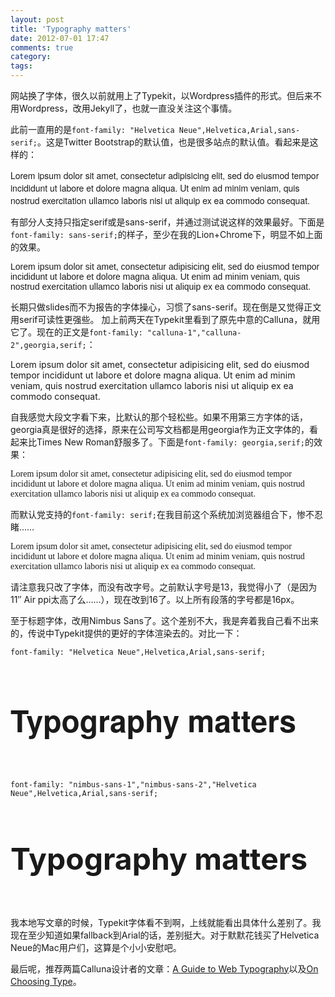 ```yaml
---
layout: post
title: 'Typography matters'
date: 2012-07-01 17:47
comments: true
category: 
tags:
---
```

    

网站换了字体，很久以前就用上了Typekit，以Wordpress插件的形式。但后来不用Wordpress，改用Jekyll了，也就一直没关注这个事情。

此前一直用的是`font-family: "Helvetica Neue",Helvetica,Arial,sans-serif;`。这是Twitter Bootstrap的默认值，也是很多站点的默认值。看起来是这样的：

<p style="font-family:Helvetica Neue,Helvetica,Arial,sans-serif">
Lorem ipsum dolor sit amet, consectetur adipisicing elit, sed do eiusmod
tempor incididunt ut labore et dolore magna aliqua. Ut enim ad minim veniam,
quis nostrud exercitation ullamco laboris nisi ut aliquip ex ea commodo
consequat.
</p>

有部分人支持只指定serif或是sans-serif，并通过测试说这样的效果最好。下面是`font-family: sans-serif;`的样子，至少在我的Lion+Chrome下，明显不如上面的效果。

<p style="font-family:sans-serif">
Lorem ipsum dolor sit amet, consectetur adipisicing elit, sed do eiusmod
tempor incididunt ut labore et dolore magna aliqua. Ut enim ad minim veniam,
quis nostrud exercitation ullamco laboris nisi ut aliquip ex ea commodo
consequat.
</p>

长期只做slides而不为报告的字体操心，习惯了sans-serif。现在倒是又觉得正文用serif可读性更强些。
加上前两天在Typekit里看到了原先中意的Calluna，就用它了。现在的正文是`font-family: "calluna-1","calluna-2",georgia,serif;`：

<p>
Lorem ipsum dolor sit amet, consectetur adipisicing elit, sed do eiusmod
tempor incididunt ut labore et dolore magna aliqua. Ut enim ad minim veniam,
quis nostrud exercitation ullamco laboris nisi ut aliquip ex ea commodo
consequat.
</p>

自我感觉大段文字看下来，比默认的那个轻松些。如果不用第三方字体的话，georgia真是很好的选择，原来在公司写文档都是用georgia作为正文字体的，看起来比Times New Roman舒服多了。下面是`font-family: georgia,serif;`的效果：

<p style="font-family:georgia,serif">
Lorem ipsum dolor sit amet, consectetur adipisicing elit, sed do eiusmod
tempor incididunt ut labore et dolore magna aliqua. Ut enim ad minim veniam,
quis nostrud exercitation ullamco laboris nisi ut aliquip ex ea commodo
consequat.
</p>

而默认党支持的`font-family: serif;`在我目前这个系统加浏览器组合下，惨不忍睹……

<p style="font-family:serif">
Lorem ipsum dolor sit amet, consectetur adipisicing elit, sed do eiusmod
tempor incididunt ut labore et dolore magna aliqua. Ut enim ad minim veniam,
quis nostrud exercitation ullamco laboris nisi ut aliquip ex ea commodo
consequat.
</p>

请注意我只改了字体，而没有改字号。之前默认字号是13，我觉得小了（是因为11″ Air ppi太高了么……），现在改到16了。以上所有段落的字号都是16px。

至于标题字体，改用Nimbus Sans了。这个差别不大，我是奔着我自己看不出来的，传说中Typekit提供的更好的字体渲染去的。对比一下：

`font-family: "Helvetica Neue",Helvetica,Arial,sans-serif;`

<h1 style="font-family:Helvetica Neue,Helvetica,Arial,sans-serif; font-size:48px;padding-bottom:30px;">
Typography matters
</h1>

`font-family: "nimbus-sans-1","nimbus-sans-2","Helvetica Neue",Helvetica,Arial,sans-serif;`

<h1 style="font-size:48px;padding-bottom:30px;">
Typography matters
</h1>

我本地写文章的时候，Typekit字体看不到啊，上线就能看出具体什么差别了。我现在至少知道如果fallback到Arial的话，差别挺大。对于默默花钱买了Helvetica Neue的Mac用户们，这算是个小小安慰吧。

最后呢，推荐两篇Calluna设计者的文章：[A Guide to Web Typography](http://ilovetypography.com/2008/02/28/a-guide-to-web-typography/)以及[On Choosing Type](http://ilovetypography.com/2008/04/04/on-choosing-type/)。

